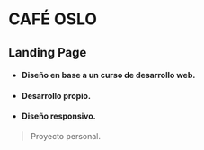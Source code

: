 # CAFÉ OSLO #
## Landing Page ##
>
* #### Diseño en base a un curso de desarrollo web.
* #### Desarrollo propio. ####
* #### Diseño responsivo. ####
>
> Proyecto personal.
